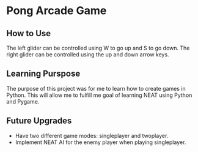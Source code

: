# Pong Arcade Game

## How to Use
The left glider can be controlled using W to go up and S to go down. The right glider can be controlled using the up and down arrow keys. 
## Learning Purspose
The purpose of this project was for me to learn how to create games in Python. This will allow me to fulfill me goal of learning NEAT using Python and Pygame. 

## Future Upgrades
* Have two different game modes: singleplayer and twoplayer. 
* Implement NEAT AI for the enemy player when playing singleplayer.